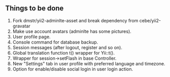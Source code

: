 Things to be done
-----------------

1. Fork dmstr/yii2-adminlte-asset and break dependency from cebe/yii2-gravatar
2. Make use account avatars (adminlte has some pictures).
3. User profile page.
4. Console command for database backup.
5. Session messages (after logout, register and so on).
6. Global translation function t() wrapper for Yii::t().
7. Wrapper for session->setFlash in base Controller.
8. New "Settings" tab in user profile with preferred language and timezone.
9. Option for enable/disable social login in user login action.


